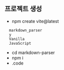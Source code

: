 ## 프로젝트 생성
- npm create vite@latest 
```shell
  markdown_parser
  y
  Vanilla
  JavaScript
```

- cd markdown-parser
- npm i
- .code

##
